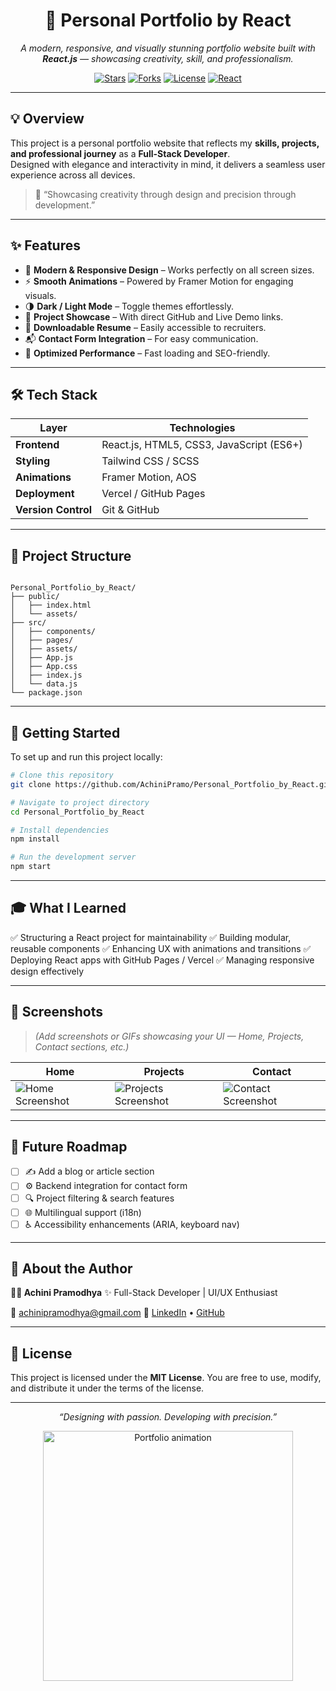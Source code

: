 <h1 align="center">🌟 Personal Portfolio by React</h1>

<p align="center">
  <em>A modern, responsive, and visually stunning portfolio website built with <strong>React.js</strong> — showcasing creativity, skill, and professionalism.</em>
</p>

<p align="center">
  <a href="https://github.com/AchiniPramo/Personal_Portfolio_by_React/stargazers"><img src="https://img.shields.io/github/stars/AchiniPramo/Personal_Portfolio_by_React?style=flat-square&color=gold" alt="Stars"></a>
  <a href="https://github.com/AchiniPramo/Personal_Portfolio_by_React/network/members"><img src="https://img.shields.io/github/forks/AchiniPramo/Personal_Portfolio_by_React?style=flat-square&color=blue" alt="Forks"></a>
  <a href="./LICENSE"><img src="https://img.shields.io/badge/License-MIT-green.svg?style=flat-square" alt="License"></a>
  <a href="https://react.dev/"><img src="https://img.shields.io/badge/Built%20With-React.js-61DAFB?style=flat-square&logo=react&logoColor=white" alt="React"></a>
</p>

---

## 💡 Overview  

This project is a personal portfolio website that reflects my **skills, projects, and professional journey** as a **Full-Stack Developer**.  
Designed with elegance and interactivity in mind, it delivers a seamless user experience across all devices.  

> 💬 “Showcasing creativity through design and precision through development.”

---

## ✨ Features  

- 🎨 **Modern & Responsive Design** – Works perfectly on all screen sizes.  
- ⚡ **Smooth Animations** – Powered by Framer Motion for engaging visuals.  
- 🌗 **Dark / Light Mode** – Toggle themes effortlessly.  
- 💼 **Project Showcase** – With direct GitHub and Live Demo links.  
- 📄 **Downloadable Resume** – Easily accessible to recruiters.  
- 📬 **Contact Form Integration** – For easy communication.  
- 🚀 **Optimized Performance** – Fast loading and SEO-friendly.  

---

## 🛠️ Tech Stack  

| Layer | Technologies |
|-------|---------------|
| **Frontend** | React.js, HTML5, CSS3, JavaScript (ES6+) |
| **Styling** | Tailwind CSS / SCSS |
| **Animations** | Framer Motion, AOS |
| **Deployment** | Vercel / GitHub Pages |
| **Version Control** | Git & GitHub |

---

## 📁 Project Structure  

```

Personal_Portfolio_by_React/
├── public/
│   ├── index.html
│   └── assets/
├── src/
│   ├── components/
│   ├── pages/
│   ├── assets/
│   ├── App.js
│   ├── App.css
│   ├── index.js
│   └── data.js
└── package.json

````

---

## 🚀 Getting Started  

To set up and run this project locally:  

```bash
# Clone this repository
git clone https://github.com/AchiniPramo/Personal_Portfolio_by_React.git

# Navigate to project directory
cd Personal_Portfolio_by_React

# Install dependencies
npm install

# Run the development server
npm start
````

---

## 🎓 What I Learned

✅ Structuring a React project for maintainability
✅ Building modular, reusable components
✅ Enhancing UX with animations and transitions
✅ Deploying React apps with GitHub Pages / Vercel
✅ Managing responsive design effectively

---

## 📸 Screenshots

> *(Add screenshots or GIFs showcasing your UI — Home, Projects, Contact sections, etc.)*

| Home                                | Projects                                    | Contact                                   |
| ----------------------------------- | ------------------------------------------- | ----------------------------------------- |
| ![Home Screenshot](assets/home.png) | ![Projects Screenshot](assets/projects.png) | ![Contact Screenshot](assets/contact.png) |

---

## 🌱 Future Roadmap

* [ ] ✍️ Add a blog or article section
* [ ] ⚙️ Backend integration for contact form
* [ ] 🔍 Project filtering & search features
* [ ] 🌐 Multilingual support (i18n)
* [ ] ♿ Accessibility enhancements (ARIA, keyboard nav)

---

## 👤 About the Author

**👩‍💻 Achini Pramodhya**
✨ Full-Stack Developer | UI/UX Enthusiast

📧 [achinipramodhya@gmail.com](mailto:achinipramodhya@gmail.com)
🔗 [LinkedIn](https://www.linkedin.com/in/achinipramodhya/) • [GitHub](https://github.com/AchiniPramo)

---

## 📜 License

This project is licensed under the **MIT License**.
You are free to use, modify, and distribute it under the terms of the license.

---

<p align="center">
  <i>“Designing with passion. Developing with precision.”</i>  
</p>

<p align="center">
  <img src="https://raw.githubusercontent.com/AchiniPramo/Personal_Portfolio_by_React/main/public/assets/animation.gif" width="400" alt="Portfolio animation">
</p>
